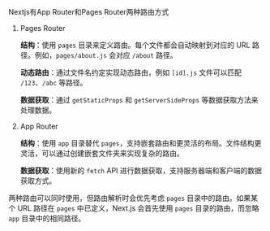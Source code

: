 Nextjs有App Router和Pages Router两种路由方式

1. Pages Router

   **结构**：使用 `pages` 目录来定义路由。每个文件都会自动映射到对应的 URL 路径。例如，`pages/about.js` 会对应 `/about` 路径。

   **动态路由**：通过文件名约定实现动态路由，例如 `[id].js` 文件可以匹配 `/123`、`/abc` 等路径。

   **数据获取**：通过 `getStaticProps` 和 `getServerSideProps` 等数据获取方法来处理数据。

2. App Router

   **结构**：使用 `app` 目录替代 `pages`，支持嵌套路由和更灵活的布局。文件结构更灵活，可以通过创建嵌套文件夹来实现复杂的路由。

   **数据获取**：使用新的 `fetch` API 进行数据获取，支持服务器端和客户端的数据获取方式。

两种路由可以同时使用，但路由解析时会优先考虑 `pages` 目录中的路由。如果某个 URL 路径在 `pages` 中已定义，Next.js 会首先使用 `pages` 目录的路由，而忽略 `app` 目录中的相同路径。